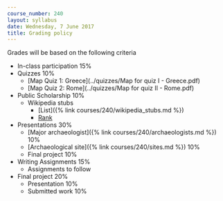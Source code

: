 ```yaml
---
course_number: 240
layout: syllabus
date: Wednesday, 7 June 2017
title: Grading policy
---
```


Grades will be based on the following criteria

* In-class participation 15%
* Quizzes 10%
	* [Map Quiz 1: Greece](../quizzes/Map for quiz I - Greece.pdf)
	* [Map Quiz 2: Rome](../quizzes/Map for quiz II - Rome.pdf)
* Public Scholarship 10%
    * Wikipedia stubs
        * [List]({% link courses/240/wikipedia_stubs.md %})
        * [Rank](https://goo.gl/forms/4djFDCAEfaeGp2lZ2)
* Presentations 30%
	* [Major archaeologist]({% link courses/240/archaeologists.md %}) 10%
	* [Archaeological site]({% link courses/240/sites.md %}) 10%
	* Final project 10%
* Writing Assignments 15%
	* Assignments to follow
* Final project 20%
    * Presentation 10%
    * Submitted work 10%
